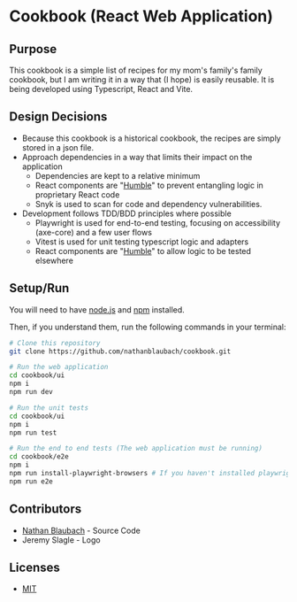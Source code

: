 # Cookbook (React Web Application)

## Purpose

This cookbook is a simple list of recipes for my mom's family's family cookbook, but I am writing it in a way that (I
hope) is easily reusable. It is being developed using Typescript, React and Vite.

## Design Decisions

- Because this cookbook is a historical cookbook, the recipes are simply stored in a json file.
- Approach dependencies in a way that limits their impact on the application
    - Dependencies are kept to a relative minimum
    - React components are "[Humble](https://martinfowler.com/bliki/HumbleObject.html)" to prevent entangling logic in
      proprietary React code
    - Snyk is used to scan for code and dependency vulnerabilities.
- Development follows TDD/BDD principles where possible
    - Playwright is used for end-to-end testing, focusing on accessibility (axe-core) and a few user flows
    - Vitest is used for unit testing typescript logic and adapters
    - React components are "[Humble](https://martinfowler.com/bliki/HumbleObject.html)" to allow logic to be tested
      elsewhere

## Setup/Run

You will need to have [node.js](https://nodejs.org) and [npm](https://www.npmjs.com) installed.

Then, if you understand them, run the following commands in your terminal:

```sh
# Clone this repository
git clone https://github.com/nathanblaubach/cookbook.git

# Run the web application
cd cookbook/ui
npm i
npm run dev

# Run the unit tests
cd cookbook/ui
npm i
npm run test

# Run the end to end tests (The web application must be running)
cd cookbook/e2e
npm i
npm run install-playwright-browsers # If you haven't installed playwright browsers before
npm run e2e
```

## Contributors

- [Nathan Blaubach](https://github.com/nathanblaubach) - Source Code
- Jeremy Slagle - Logo

## Licenses

- [MIT](https://github.com/nathanblaubach/cookbook/blob/main/LICENSE)
